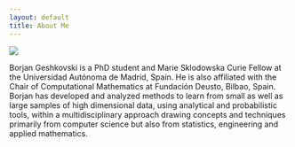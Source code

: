```yaml
---
layout: default
title: About Me
---
```


<img class="profile-picture" src="{{site.baseurl}}/{{site.profile-picture}}">

Borjan Geshkovski is a PhD student and Marie Sklodowska Curie Fellow at the Universidad Autónoma de Madrid, Spain. He is also affiliated with the Chair of Computational Mathematics at Fundación Deusto, Bilbao, Spain. Borjan has developed and analyzed methods to learn from small as well as large samples of high dimensional data, using analytical and probabilistic tools, within a multidisciplinary approach drawing concepts and techniques primarily from computer science but also from statistics, engineering and applied mathematics. 

<!-- ### Life Advice
Here are a few things I've learned over the years,
> An optimist is simply a pessimist with no job experience.

> All of your co-workers are fools. You must learn to pity and tolerate them.

> There are very few problems that can't be solved through a suitable application of high explosives. -->

<!-- ### Publications
1. Dilbert, Ratbert: "Effects of having a dog and a dinasaur in the same house", _Journal of Wierd Studies_
2. Alice, Dilbert, Wally: "Efficient ways to deal with a dumb manager", _Conference of Frustrated Engineers_ -->
<!-- 
### Contact Me
No thanks, I have enough problems of my own to deal with. -->
